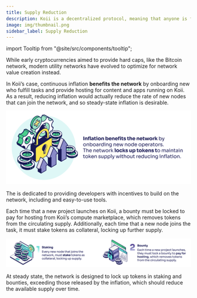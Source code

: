```yaml
---
title: Supply Reduction
description: Koii is a decentralized protocol, meaning that anyone is free to fork the code and build their own version for a specific purpose.
image: img/thumbnail.png
sidebar_label: Supply Reduction
---
```


import Tooltip from "@site/src/components/tooltip";

While early cryptocurrencies aimed to provide hard caps, like the Bitcoin network, modern utility networks have evolved to optimize for network value creation instead.

In Koii’s case, continuous inflation **benefits the network** by onboarding new <Tooltip text="node operators"/> who fulfill tasks and provide hosting for content and apps running on Koii. As a result, reducing inflation would actually reduce the rate of new nodes that can join the network, and so steady-state inflation is desirable.&#x20;

![banner](img/Supply%20Reduction%402x.svg)

The <Tooltip text="Koii Foundation"/> is dedicated to providing developers with incentives to build on the network, including <Tooltip text="grants"/> and easy-to-use tools.

Each time that a new project launches on Koii, a bounty must be locked to pay for hosting from Koii’s compute marketplace, which removes tokens from the circulating supply. Additionally, each time that a new node joins the task, it must stake tokens as collateral, locking up further supply.&#x20;

![Supply Reduction](./img/Supply%20Reduction%202%402x.svg)

At steady state, the network is designed to lock up tokens in staking and bounties, exceeding those released by the inflation, which should reduce the available supply over time.
